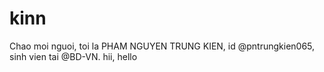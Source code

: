 # kinn
Chao moi nguoi, toi la PHAM NGUYEN TRUNG KIEN, id @pntrungkien065, sinh vien tai @BD-VN. hii, hello
